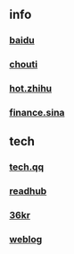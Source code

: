 ## info 
###  [baidu](https://baidu.com)  
###  [chouti](https://dig.chouti.com/) 
###  [hot.zhihu](https://www.zhihu.com/billboard)  
###  [finance.sina](https://finance.sina.com.cn/)  

## tech
###  [tech.qq](https://new.qq.com/ch/tech/)   
###  [readhub](https://readhub.cn/topics)  
###  [36kr](https://36kr.com/)  
###  [weblog](https://github.com/derek-yi/weblog)  

